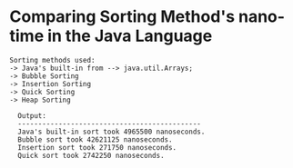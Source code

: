 # Comparing Sorting Method's nano-time in the Java Language

    Sorting methods used:
    -> Java's built-in from --> java.util.Arrays;
    -> Bubble Sorting
    -> Insertion Sorting
    -> Quick Sorting
    -> Heap Sorting
    
      Output: 
      ---------------------------------------------
      Java's built-in sort took 4965500 nanoseconds.
      Bubble sort took 42621125 nanoseconds.
      Insertion sort took 271750 nanoseconds.
      Quick sort took 2742250 nanoseconds.
